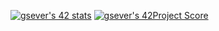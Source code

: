 [![gsever's 42 stats](https://badge42.herokuapp.com/api/stats/gsever?darkmode=true&)](https://github.com/JaeSeoKim/badge42)
[![gsever's 42Project Score](https://badge42.herokuapp.com/api/project/gsever/libft)](https://github.com/JaeSeoKim/badge42)
